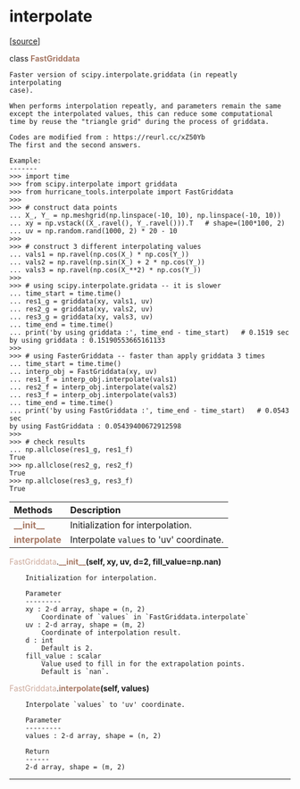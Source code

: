 # interpolate  

[[source](.././hurricane_tools//interpolate.py)]  

class <span style="color:#a77864">**FastGriddata**</span>

    Faster version of scipy.interpolate.griddata (in repeatly interpolating 
    case).
    
    When performs interpolation repeatly, and parameters remain the same
    except the interpolated values, this can reduce some computational 
    time by reuse the "triangle grid" during the process of griddata.
    
    Codes are modified from : https://reurl.cc/xZ50Yb
    The first and the second answers.
    
    Example:
    -------
    >>> import time
    >>> from scipy.interpolate import griddata
    >>> from hurricane_tools.interpolate import FastGriddata
    >>>
    >>> # construct data points
    ... X_, Y_ = np.meshgrid(np.linspace(-10, 10), np.linspace(-10, 10))
    ... xy = np.vstack((X_.ravel(), Y_.ravel())).T   # shape=(100*100, 2)
    ... uv = np.random.rand(1000, 2) * 20 - 10
    >>>
    >>> # construct 3 different interpolating values
    ... vals1 = np.ravel(np.cos(X_) * np.cos(Y_))
    ... vals2 = np.ravel(np.sin(X_) + 2 * np.cos(Y_))
    ... vals3 = np.ravel(np.cos(X_**2) * np.cos(Y_))
    >>>
    >>> # using scipy.interpolate.gridata -- it is slower
    ... time_start = time.time()
    ... res1_g = griddata(xy, vals1, uv)
    ... res2_g = griddata(xy, vals2, uv)
    ... res3_g = griddata(xy, vals3, uv)
    ... time_end = time.time()
    ... print('by using griddata :', time_end - time_start)   # 0.1519 sec
    by using griddata : 0.15190553665161133
    >>>
    >>> # using FasterGriddata -- faster than apply griddata 3 times
    ... time_start = time.time()
    ... interp_obj = FastGriddata(xy, uv)
    ... res1_f = interp_obj.interpolate(vals1)
    ... res2_f = interp_obj.interpolate(vals2)
    ... res3_f = interp_obj.interpolate(vals3)
    ... time_end = time.time()
    ... print('by using FastGriddata :', time_end - time_start)   # 0.0543 sec
    by using FastGriddata : 0.05439400672912598
    >>> 
    >>> # check results
    ... np.allclose(res1_g, res1_f)
    True
    >>> np.allclose(res2_g, res2_f)
    True
    >>> np.allclose(res3_g, res3_f)
    True



| Methods | Description |
| :------ | :---------- |
| <font color="#a77864"> **\_\_init\_\_** </font> | Initialization for interpolation. |
| <font color="#a77864"> **interpolate** </font> | Interpolate `values` to 'uv' coordinate. |


<span style="color:#cca99b">FastGriddata</span>.<span style="color:#a77864">**\_\_init\_\_**</span>**(self, xy, uv, d=2, fill_value=np.nan)**

        Initialization for interpolation.
        
        Parameter
        ---------
        xy : 2-d array, shape = (n, 2)
            Coordinate of `values` in `FastGriddata.interpolate`
        uv : 2-d array, shape = (m, 2)
            Coordinate of interpolation result.
        d : int
            Default is 2.
        fill_value : scalar
            Value used to fill in for the extrapolation points.
            Default is `nan`.

  
<span style="color:#cca99b">FastGriddata</span>.<span style="color:#a77864">**interpolate**</span>**(self, values)**

        Interpolate `values` to 'uv' coordinate.
        
        Parameter
        ---------
        values : 2-d array, shape = (n, 2)
        
        Return
        ------
        2-d array, shape = (m, 2)

  
******